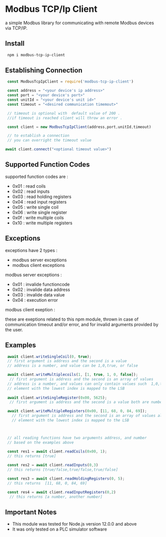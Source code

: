 
# Modbus TCP/Ip  Client

a simple Modbus library for communicating with remote Modbus devices via TCP/IP.

## Install

```bash
 npm i modbus-tcp-ip-client
```
## Establishing Connection

```javascript
 const ModbusTcpIpClient = require('modbus-tcp-ip-client')

 const address = "<your device's ip address>"
 const port = "<your device's port>"
 const unitId = "<your device's unit id>"
 const timeout = "<desired communication timemout>"

 // timeout is optional with  default value of 200 . 
 //if timeout is reached client will throw an error .

 const client = new ModbusTcpIpClient(address,port,unitId,timeout)

 // to establish a connection
 // you can overright the timeout value

await client.connect("<optional timeout value>")
```
## Supported Function Codes

supported function codes are :

* 0x01 : read coils 
* 0x02 : read inputs
* 0x03 : read holding registers 
* 0x04 : read input registers 
* 0x05 : write single coil 
* 0x06 : write single register 
* 0x0f : write multiple coils 
* 0x10 : write multiple registers 

## Exceptions
exceptions have 2 types :

* modbus server exceptions
* modbus client exceptions

modbus server exceptions :

  * 0x01 : invalide functioncode
  * 0x02 : invalide data  address
  * 0x03 : invalide data  value
  * 0x04 : execution error

modbus client exeption :

these are  exeptions related to this npm module, thrown in case of communication timeout and/or error, and for invalid arguments provided by the user.


## Examples

```javascript
 await client.writeSingleCoil(0, true);
 // first argument is address and the second is a value 
 // address is a number, and value can be 1,0,true, or false

 await client.writeMultiplecoils(1, [1, true, 1, 0, false]);
  // first argument is address and the second is an array of values
 // address is a number, and values can only contain values such  1,0,true, or false.
 // element with the lowest index is mapped to the LSB
 
 await client.writeSingleRegister(0x00, 5625);
  // first argument is address and the second is a value both are numbers

 await client.writeMultipleRegisters(0x00, [11, 68, 0, 84, 69]);
   // first argument is address and the second is an array of values all of which are numbers
   // element with the lowest index is mapped to the LSB



 // all reading functions have two arguments address, and number
 // based on the examples above 

 const res1 = await client.readCoils(0x00, 1);
 // this returns [true]
   
 const res2 = await client.readInputs(0,3)
 // this returns [true/false,true/false,true/false]

 const res3 = await client.readHoldingRegisters(0, 5);
 // this returns  [11, 68, 0, 84, 69]

 const res4 = await client.readInputRegisters(0,2)
  // this returns [a number, another number]

```
## Important Notes
* This module was tested for Node.js version 12.0.0 and above
* It was only tested on a PLC simulator software 




